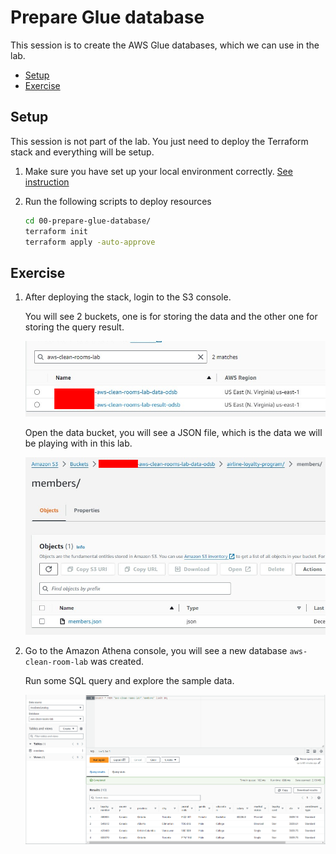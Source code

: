 # Prepare Glue database

This session is to create the AWS Glue databases, which we can use in the lab.

* [Setup](#setup)
* [Exercise](#exercise)

## Setup

This session is not part of the lab. You just need to deploy the Terraform stack and everything will be setup.

1. Make sure you have set up your local environment correctly. [See instruction](/README.md#setup-your-environment)

1. Run the following scripts to deploy resources

   ```bash
   cd 00-prepare-glue-database/
   terraform init
   terraform apply -auto-approve
   ```

## Exercise

1. After deploying the stack, login to the S3 console.

   You will see 2 buckets, one is for storing the data and the other one for storing the query result.

   ![](/images/00-prepare-glue-database/01.png)

   Open the data bucket, you will see a JSON file, which is the data we will be playing with in this lab.

   ![](/images/00-prepare-glue-database/02.png)

1. Go to the Amazon Athena console, you will see a new database `aws-clean-room-lab` was created.

   Run some SQL query and explore the sample data.

   ![](/images/00-prepare-glue-database/03.png)